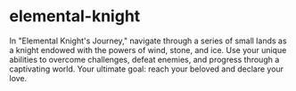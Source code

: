 # elemental-knight
In "Elemental Knight's Journey," navigate through a series of small lands as a knight endowed with the powers of wind, stone, and ice. Use your unique abilities to overcome challenges, defeat enemies, and progress through a captivating world. Your ultimate goal: reach your beloved and declare your love.
